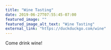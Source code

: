 ```yaml
---
title: "Wine Tasting"
date: 2019-06-27T07:55:45-07:00
featured_image: ""
featured_image_alt_text: "Wine Tasting"
external_link: "https://duckduckgo.com/wine"
---
```


Come drink wine!
